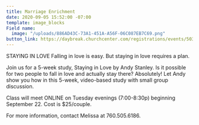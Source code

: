 ```yaml
---
title: Marriage Enrichment
date: 2020-09-05 15:52:00 -07:00
template: image_blocks
Field name:
  image: "/uploads/886AD43C-73A1-451A-A56F-06C087EB7C69.png"
button_link: https://daybreak.churchcenter.com/registrations/events/503431
---
```


STAYING IN LOVE
Falling in love is easy. But staying in love requires a plan.

Join us for a 5-week study, Staying in Love by Andy Stanley. Is it possible for two people to fall in love and actually stay there? Absolutely! Let Andy show you how in this 5-week, video-based study with small group discussion.

Class will meet ONLINE on Tuesday evenings (7:00-8:30p) beginning September 22. Cost is $25/couple.

For more information, contact Melissa at 760.505.6186.